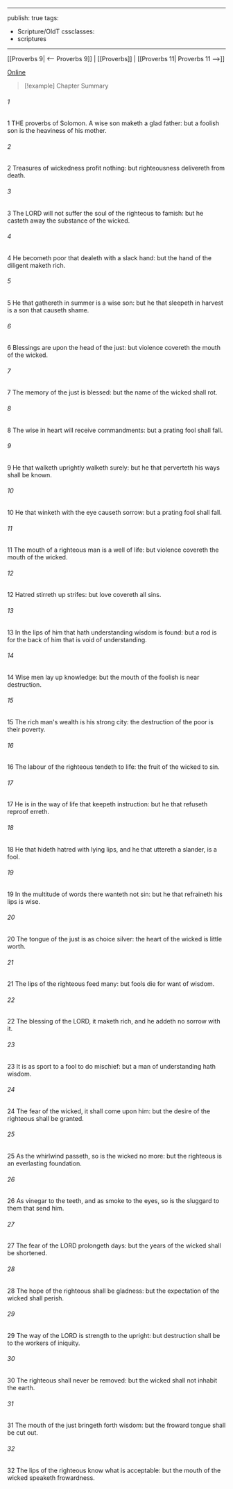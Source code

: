 

---
publish: true
tags:
  - Scripture/OldT
cssclasses:
  - scriptures
---
[[Proverbs 9| <-- Proverbs 9]] | [[Proverbs]] | [[Proverbs 11| Proverbs 11 -->]]

[Online](https://churchofjesuschrist.org/study/scriptures/ot/prov/10?lang=eng)

>[!example] Chapter Summary
>
###### 1
1 THE proverbs of Solomon.  A wise son maketh a glad father: but a foolish son is the heaviness of his mother.
###### 2
2 Treasures of wickedness profit nothing: but righteousness delivereth from death.
###### 3
3 The LORD will not suffer the soul of the righteous to famish: but he casteth away the substance of the wicked.
###### 4
4 He becometh poor that dealeth with a slack hand: but the hand of the diligent maketh rich.
###### 5
5 He that gathereth in summer is a wise son: but he that sleepeth in harvest is a son that causeth shame.
###### 6
6 Blessings are upon the head of the just: but violence covereth the mouth of the wicked.
###### 7
7 The memory of the just is blessed: but the name of the wicked shall rot.
###### 8
8 The wise in heart will receive commandments: but a prating fool shall fall.
###### 9
9 He that walketh uprightly walketh surely: but he that perverteth his ways shall be known.
###### 10
10 He that winketh with the eye causeth sorrow: but a prating fool shall fall.
###### 11
11 The mouth of a righteous man is a well of life: but violence covereth the mouth of the wicked.
###### 12
12 Hatred stirreth up strifes: but love covereth all sins.
###### 13
13 In the lips of him that hath understanding wisdom is found: but a rod is for the back of him that is void of understanding.
###### 14
14 Wise men lay up knowledge: but the mouth of the foolish is near destruction.
###### 15
15 The rich man's wealth is his strong city: the destruction of the poor is their poverty.
###### 16
16 The labour of the righteous tendeth to life: the fruit of the wicked to sin.
###### 17
17 He is in the way of life that keepeth instruction: but he that refuseth reproof erreth.
###### 18
18 He that hideth hatred with lying lips, and he that uttereth a slander, is a fool.
###### 19
19 In the multitude of words there wanteth not sin: but he that refraineth his lips is wise.
###### 20
20 The tongue of the just is as choice silver: the heart of the wicked is little worth.
###### 21
21 The lips of the righteous feed many: but fools die for want of wisdom.
###### 22
22 The blessing of the LORD, it maketh rich, and he addeth no sorrow with it.
###### 23
23 It is as sport to a fool to do mischief: but a man of understanding hath wisdom.
###### 24
24 The fear of the wicked, it shall come upon him: but the desire of the righteous shall be granted.
###### 25
25 As the whirlwind passeth, so is the wicked no more: but the righteous is an everlasting foundation.
###### 26
26 As vinegar to the teeth, and as smoke to the eyes, so is the sluggard to them that send him.
###### 27
27 The fear of the LORD prolongeth days: but the years of the wicked shall be shortened.
###### 28
28 The hope of the righteous shall be gladness: but the expectation of the wicked shall perish.
###### 29
29 The way of the LORD is strength to the upright: but destruction shall be to the workers of iniquity.
###### 30
30 The righteous shall never be removed: but the wicked shall not inhabit the earth.
###### 31
31 The mouth of the just bringeth forth wisdom: but the froward tongue shall be cut out.
###### 32
32 The lips of the righteous know what is acceptable: but the mouth of the wicked speaketh frowardness.



